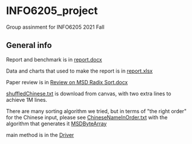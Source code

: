 # INFO6205_project
Group assinment for INFO6205 2021 Fall

## General info
Report and benchmark is in [report.docx](https://github.com/ZiwAngW/INFO6205_project/blob/master/report.docx)

Data and charts that used to make the report is in [report.xlsx](https://github.com/ZiwAngW/INFO6205_project/blob/master/report.xlsx)

Paper review is in [Review on MSD Radix Sort.docx](https://github.com/ZiwAngW/INFO6205_project/blob/master/Review%20on%20MSD%20Radix%20Sort.docx)

[shuffledChinese.txt](https://github.com/ZiwAngW/INFO6205_project/blob/master/shuffledChinese.txt) is download from canvas, with two extra lines to achieve 1M lines.

There are many sorting algorithm we tried, but in terms of "the right order" for the Chinese input, please see [ChineseNameInOrder.txt](https://github.com/ZiwAngW/INFO6205_project/blob/master/ChineseNameInOrder.txt)
with the algorithm that generates it [MSDByteArray](https://github.com/ZiwAngW/INFO6205_project/blob/master/src/main/java/edu/neu/info6205/sort/MSDByteArray.java)

main method is in the [Driver](https://github.com/ZiwAngW/INFO6205_project/blob/master/src/main/java/edu/neu/info6205/Driver.java)
